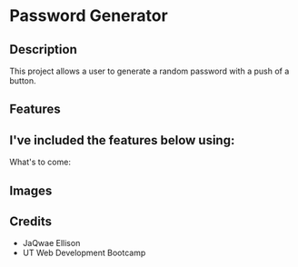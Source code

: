 # Password Generator

## Description
This project allows a user to generate a random password with a push of a button.

## Features
I've included the features below using:
-

What's to come:

## Images


## Credits
- JaQwae Ellison
- UT Web Development Bootcamp

